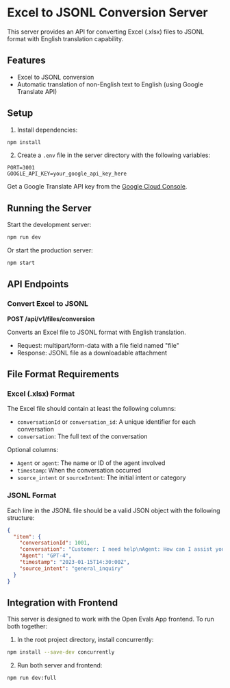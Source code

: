 # Excel to JSONL Conversion Server

This server provides an API for converting Excel (.xlsx) files to JSONL format with English translation capability.

## Features

- Excel to JSONL conversion
- Automatic translation of non-English text to English (using Google Translate API)

## Setup

1. Install dependencies:

```bash
npm install
```

2. Create a `.env` file in the server directory with the following variables:

```
PORT=3001
GOOGLE_API_KEY=your_google_api_key_here
```

Get a Google Translate API key from the [Google Cloud Console](https://console.cloud.google.com/apis/library/translate.googleapis.com).

## Running the Server

Start the development server:

```bash
npm run dev
```

Or start the production server:

```bash
npm start
```

## API Endpoints

### Convert Excel to JSONL

**POST /api/v1/files/conversion**

Converts an Excel file to JSONL format with English translation.

- Request: multipart/form-data with a file field named "file"
- Response: JSONL file as a downloadable attachment

## File Format Requirements

### Excel (.xlsx) Format

The Excel file should contain at least the following columns:
- `conversationId` or `conversation_id`: A unique identifier for each conversation
- `conversation`: The full text of the conversation

Optional columns:
- `Agent` or `agent`: The name or ID of the agent involved
- `timestamp`: When the conversation occurred
- `source_intent` or `sourceIntent`: The initial intent or category

### JSONL Format

Each line in the JSONL file should be a valid JSON object with the following structure:

```json
{
  "item": {
    "conversationId": 1001,
    "conversation": "Customer: I need help\nAgent: How can I assist you today?",
    "Agent": "GPT-4",
    "timestamp": "2023-01-15T14:30:00Z",
    "source_intent": "general_inquiry"
  }
}
```

## Integration with Frontend

This server is designed to work with the Open Evals App frontend. To run both together:

1. In the root project directory, install concurrently:

```bash
npm install --save-dev concurrently
```

2. Run both server and frontend:

```bash
npm run dev:full
``` 